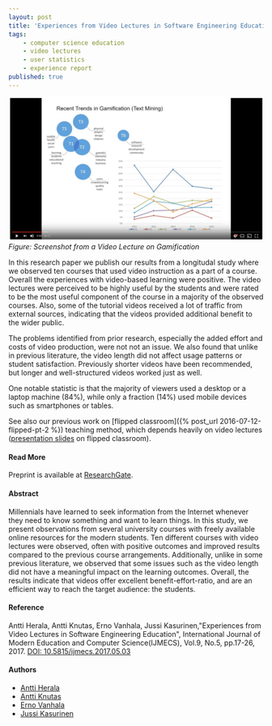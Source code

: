 ```yaml
---
layout: post
title: 'Experiences from Video Lectures in Software Engineering Education'
tags:
    - computer science education
    - video lectures
    - user statistics
    - experience report
published: true
---
```


![Figure: Screenshot from a Video Lecture on Gamification](/assets/img/2017-05-01-video-lectures.jpg)
*Figure: Screenshot from a Video Lecture on Gamification*

In this research paper we publish our results from a longitudal study where we observed ten courses that used video instruction as a part of a course. Overall the experiences with video-based learning were positive. The video lectures were perceived to be highly useful by the students and were rated to be the most useful component of the course in a majority of the observed courses. Also, some of the tutorial videos received a lot of traffic from external sources, indicating that the videos provided additional benefit to the wider public.

The problems identified from prior research, especially the added effort and costs of video production, were not not an issue. We also found that unlike in previous literature, the video length did not affect usage patterns or student satisfaction. Previously shorter videos have been recommended, but longer and well-structured videos worked just as well.

One notable statistic is that the majority of viewers used a desktop or a laptop machine (84%), while only a fraction (14%) used mobile devices such as smartphones or tables.

See also our previous work on [flipped classroom]({% post_url 2016-07-12-flipped-pt-2 %}) teaching method, which depends heavily on video lectures ([presentation slides](http://doi.org/10.5281/zenodo.495592) on flipped classroom).

#### Read More
Preprint is available at [ResearchGate](https://www.researchgate.net/publication/316608368_Experiences_from_Video_Lectures_in_Software_Engineering_Education).

<!--more-->

#### Abstract
Millennials have learned to seek information from the Internet whenever they need to know something and want to learn things. In this study, we present observations from several university courses with freely available online resources for the modern students. Ten different courses with video lectures were observed, often with positive outcomes and improved results compared to the previous course arrangements. Additionally, unlike in some previous literature, we observed that some issues such as the video length did not have a meaningful impact on the learning outcomes. Overall, the results indicate that videos offer excellent benefit-effort-ratio, and are an efficient way to reach the target audience: the students.

#### Reference
Antti Herala, Antti Knutas, Erno Vanhala, Jussi Kasurinen,"Experiences from Video Lectures in Software Engineering Education", International Journal of Modern Education and Computer Science(IJMECS), Vol.9, No.5, pp.17-26, 2017. [DOI: 10.5815/ijmecs.2017.05.03](https://dx.doi.org/10.5815/ijmecs.2017.05.03)


#### Authors
* [Antti Herala](https://twitter.com/anttiherala)
* [Antti Knutas](https://twitter.com/aknutas)
* [Erno Vanhala](https://twitter.com/ernovanhala)
* [Jussi Kasurinen](https://twitter.com/jkasurin)

